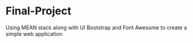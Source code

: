 # Final-Project
Using MEAN stack along with UI Bootstrap and Font Awesome to create a simple web application
